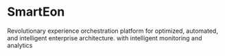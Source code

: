 # SmartEon
Revolutionary experience orchestration platform for optimized, automated, and intelligent enterprise architecture. with intelligent monitoring and analytics
